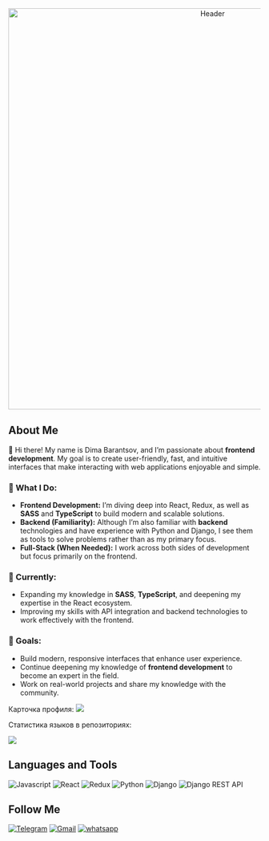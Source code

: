 <div align="center">
  <img src="./images/Header.gif" alt="Header" width="800" />
</div>

## About Me

👋 Hi there! My name is Dima Barantsov, and I’m passionate about **frontend development**. My goal is to create user-friendly, fast, and intuitive interfaces that make interacting with web applications enjoyable and simple.

### 🔧 What I Do:
- **Frontend Development:** I’m diving deep into React, Redux, as well as **SASS** and **TypeScript** to build modern and scalable solutions.
- **Backend (Familiarity):** Although I’m also familiar with **backend** technologies and have experience with Python and Django, I see them as tools to solve problems rather than as my primary focus.
- **Full-Stack (When Needed):** I work across both sides of development but focus primarily on the frontend.

### 🌱 Currently:
- Expanding my knowledge in **SASS**, **TypeScript**, and deepening my expertise in the React ecosystem.
- Improving my skills with API integration and backend technologies to work effectively with the frontend.

### 🚀 Goals:
- Build modern, responsive interfaces that enhance user experience.
- Continue deepening my knowledge of **frontend development** to become an expert in the field.
- Work on real-world projects and share my knowledge with the community.

Карточка профиля: 
![](https://github-profile-summary-cards.vercel.app/api/cards/profile-details?username=BaronGalileo&theme=solarized_dark)

Статистика языков в репозиториях:

![](https://github-profile-summary-cards.vercel.app/api/cards/repos-per-language?username=BaronGalileo&theme=solarized_dark)

## Languages and Tools
![Javascript](https://img.shields.io/badge/Javascript-00090f?style=for-the-badge&logo=Javascript)
![React](https://img.shields.io/badge/React-00090f?style=for-the-badge&logo=React)
![Redux](https://img.shields.io/badge/Redux-00090f?style=for-the-badge&logo=Redux)
![Python](https://img.shields.io/badge/Python-00090f?style=for-the-badge&logo=Python)
![Django](https://img.shields.io/badge/Django-00090f?style=for-the-badge&logo=Django)
![Django REST API](https://img.shields.io/badge/Dj_rest_API-00090f?style=for-the-badge&logo=Django)


## Follow Me

[![Telegram](https://img.shields.io/badge/Telegram-00090f?style=for-the-badge&logo=Telegram)](https://t.me/BarantsovDmitriy)
[![Gmail](https://img.shields.io/badge/gmail-00090f?style=for-the-badge&logo=gmail)](mailto:barongalileo@gmail.com)
[![whatsapp](https://img.shields.io/badge/whatsapp-00090f?style=for-the-badge&logo=whatsapp)](https://wa.me/375293494371)



<!--
**BaronGalileo/BaronGalileo** is a ✨ _special_ ✨ repository because its `README.md` (this file) appears on your GitHub profile.

Here are some ideas to get you started:

- 🔭 I’m currently working on ...
- 🌱 I’m currently learning ...
- 👯 I’m looking to collaborate on ...
- 🤔 I’m looking for help with ...
- 💬 Ask me about ...
- 📫 How to reach me: ...
- 😄 Pronouns: ...
- ⚡ Fun fact: ...
-->
